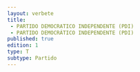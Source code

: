 ```yaml
---
layout: verbete
title:
 - PARTIDO DEMOCRATICO INDEPENDENTE (PDI)
 - PARTIDO DEMOCRÁTICO INDEPENDENTE (PDI)
published: true
edition: 1  
type: T
subtype: Partido
---
```


